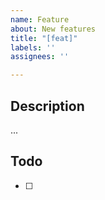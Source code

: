 ```yaml
---
name: Feature
about: New features
title: "[feat]"
labels: ''
assignees: ''

---
```


## Description
...

## Todo
- [ ]
